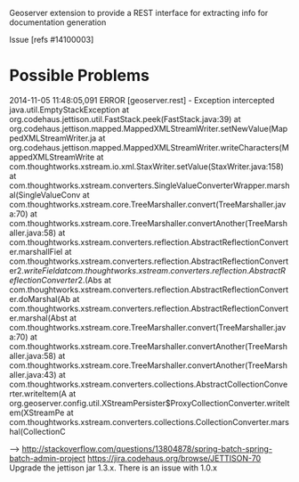Geoserver extension to provide a REST interface for extracting info for documentation generation

Issue [refs #14100003]


Possible Problems
=================

2014-11-05 11:48:05,091 ERROR [geoserver.rest] - Exception intercepted
java.util.EmptyStackException
    at org.codehaus.jettison.util.FastStack.peek(FastStack.java:39)
    at org.codehaus.jettison.mapped.MappedXMLStreamWriter.setNewValue(MappedXMLStreamWriter.ja
    at org.codehaus.jettison.mapped.MappedXMLStreamWriter.writeCharacters(MappedXMLStreamWrite
    at com.thoughtworks.xstream.io.xml.StaxWriter.setValue(StaxWriter.java:158)
    at com.thoughtworks.xstream.converters.SingleValueConverterWrapper.marshal(SingleValueConv
    at com.thoughtworks.xstream.core.TreeMarshaller.convert(TreeMarshaller.java:70)
    at com.thoughtworks.xstream.core.TreeMarshaller.convertAnother(TreeMarshaller.java:58)
    at com.thoughtworks.xstream.converters.reflection.AbstractReflectionConverter.marshallFiel
    at com.thoughtworks.xstream.converters.reflection.AbstractReflectionConverter$2.writeField
    at com.thoughtworks.xstream.converters.reflection.AbstractReflectionConverter$2.<init>(Abs
    at com.thoughtworks.xstream.converters.reflection.AbstractReflectionConverter.doMarshal(Ab
    at com.thoughtworks.xstream.converters.reflection.AbstractReflectionConverter.marshal(Abst
    at com.thoughtworks.xstream.core.TreeMarshaller.convert(TreeMarshaller.java:70)
    at com.thoughtworks.xstream.core.TreeMarshaller.convertAnother(TreeMarshaller.java:58)
    at com.thoughtworks.xstream.core.TreeMarshaller.convertAnother(TreeMarshaller.java:43)
    at com.thoughtworks.xstream.converters.collections.AbstractCollectionConverter.writeItem(A
    at org.geoserver.config.util.XStreamPersister$ProxyCollectionConverter.writeItem(XStreamPe
    at com.thoughtworks.xstream.converters.collections.CollectionConverter.marshal(CollectionC


--> http://stackoverflow.com/questions/13804878/spring-batch-spring-batch-admin-project
    https://jira.codehaus.org/browse/JETTISON-70
    Upgrade the jettison jar 1.3.x. There is an issue with 1.0.x
